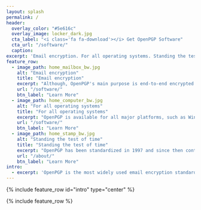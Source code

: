 ```yaml
---
layout: splash
permalink: /
header:
  overlay_color: "#5e616c"
  overlay_image: locker_dark.jpg
  cta_label: "<i class='fa fa-download'></i> Get OpenPGP Software"
  cta_url: "/software/"
  caption:
excerpt: 'Email encryption. For all operating systems. Standing the test of time.'
feature_row:
  - image_path: home_mailbox_bw.jpg
    alt: "Email encryption"
    title: "Email encryption"
    excerpt: "Although, OpenPGP's main purpose is end-to-end encrypted email communication, it is also utilized for encrypted messaging and other use cases, such as password managers."
    url: "/software/"
    btn_label: "Learn More"
  - image_path: home_computer_bw.jpg
    alt: "For all operating systems"
    title: "For all operating systems"
    excerpt: "OpenPGP is available for all major platforms, such as Windows, Mac OS, GNU/Linux, Android, and, iOS."
    url: "/software/"
    btn_label: "Learn More"
  - image_path: home_stamp_bw.jpg
    alt: "Standing the test of time"
    title: "Standing the test of time"
    excerpt: "OpenPGP has been standardized in 1997 and since then continuously improved. As far as we know, intelligence organizations aren't able to break it."
    url: "/about/"
    btn_label: "Learn More"
intro:
  - excerpt: 'OpenPGP is the most widely used email encryption standard. It is defined by the OpenPGP Working Group of the Internet Engineering Task Force (IETF) as a Proposed Standard in [RFC 4880](https://tools.ietf.org/html/rfc4880). OpenPGP was originally derived from the PGP software, created by [Phil Zimmermann](http://philzimmermann.com).'
---
```


{% include feature_row id="intro" type="center" %}

{% include feature_row %}
